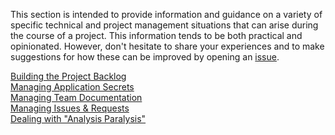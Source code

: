 This section is intended to provide information and guidance on a variety of
specific technical and project management situations that can arise during the
course of a project. This information tends to be both practical and
opinionated. However, don't hesitate to share your experiences and to make
suggestions for how these can be improved by opening an [issue](https://github.com/Chingu-cohorts/pmrok/issues).

[Building the Project Backlog](https://github.com/Chingu-cohorts/pmrok/wiki/Section-A1.-Building-Your-Project-Backlog)<br>
[Managing Application Secrets](https://github.com/Chingu-cohorts/pmrok/wiki/Section-A2.--Managing-Application-Secrets)<br>
[Managing Team Documentation](https://github.com/Chingu-cohorts/pmrok/wiki/Section-A3.-Managing-Team-Documentation)<br>
[Managing Issues & Requests](https://github.com/Chingu-cohorts/pmrok/wiki/Section-A4.-Managing-User-Issues-&-Requests)<br>
[Dealing with "Analysis Paralysis"](https://github.com/Chingu-cohorts/pmrok/wiki/Section-A5.-Dealing-with-%22Analysis-Paralysis%22)<br>